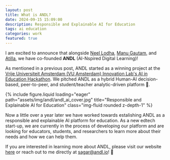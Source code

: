 ```yaml
---
layout: post
title: What is ANDL?
date: 2024-09-15 15:09:00
description: Responsible and Explainable AI for Education
tags: ai education
categories: work
featured: true
---
```


I am excited to announce that alongside [Neel Lodha](https://www.linkedin.com/in/neel-lodha/), [Manu Gautam](https://www.linkedin.com/in/manu-gautam-6b5064259/), and [Atilla](https://www.linkedin.com/in/atilla-colak/), we have co-founded **ANDL** (AI-Nspired Digital Learning)!

As mentioned in a previous post, ANDL started as a winning project at the [Vrije Universiteit Amsterdam (VU Amsterdam) Innovation Lab's AI in Education Hackathon](https://advalvas.vu.nl/en/science-education/ai-hackathon-winner-wants-tackle-crowded-campus). We pitched ANDL as a hybrid Human-AI decision-based, peer-to-peer, and student/teacher analytic-driven platform 🏫.

<div class="row">
    <div class="col-sm mt-3 mt-md-0">
        {% include figure.liquid loading="eager" path="assets/img/andl/andl_ai_cover.jpg" title="Responsible and Explainable AI for Education" class="img-fluid rounded z-depth-1" %}
    </div>
</div>

Now a little over a year later we have worked towards estalishing ANDL as a responsible and explainable AI platform for education. As a new edtech start-up, we are currently in the process of developing our platform and are looking for educators, students, and researchers to learn more about their needs and how we can help them.

If you are interested in learning more about ANDL, please visit our website [here](https://andl.io) or reach out to me directly at [sagar@andl.io](mailto:sagar@andl.io)! 🚀
